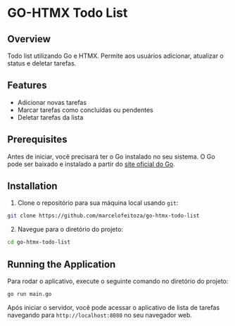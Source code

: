 # GO-HTMX Todo List

## Overview

Todo list utilizando Go e HTMX. Permite aos usuários adicionar, atualizar o status e deletar tarefas.

## Features

- Adicionar novas tarefas
- Marcar tarefas como concluídas ou pendentes
- Deletar tarefas da lista

## Prerequisites

Antes de iniciar, você precisará ter o Go instalado no seu sistema. O Go pode ser baixado e instalado a partir do [site oficial do Go](https://golang.org/dl/).

## Installation

1. Clone o repositório para sua máquina local usando `git`:

```sh
git clone https://github.com/marcelofeitoza/go-htmx-todo-list
```

2. Navegue para o diretório do projeto:

```sh
cd go-htmx-todo-list
```

## Running the Application

Para rodar o aplicativo, execute o seguinte comando no diretório do projeto:

```sh
go run main.go
```

Após iniciar o servidor, você pode acessar o aplicativo de lista de tarefas navegando para `http://localhost:8080` no seu navegador web.
